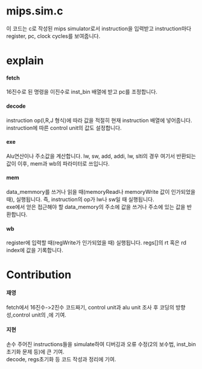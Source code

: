 
# mips.sim.c
   이 코드는 c로 작성된 mips simulator로서 instruction을 입력받고 instruction마다 register, pc, clock cycles를 보여줍니다.
   
   
   # explain
   #### fetch
   16진수로 된 명령을 이진수로 inst_bin 배열에 받고 pc를 조정합니다.
   
   #### decode
   instruction op(I,R,J 형식)에 따라 값을 적절히 현재 instruction 배열에 넣어줍니다. instruction에 따른 control unit의 값도 설정합니다.
   
   #### exe
   Alu연산이나 주소값을 계산합니다. lw, sw, add, addi, lw, slti의 경우 여기서 반환되는 값이 이후, mem과 wb의 파라미터로 쓰입니다.
   
   #### mem
   data_memmory를 쓰거나 읽을 때(memoryRead나 memoryWrite 값이 인가되었을 때), 실행됩니다. 즉, instruction의 op가 lw나 sw일 때 실행됩니다.  
   exe에서 얻은 접근해야 할 data_memory의 주소에 값을 쓰거나 주소에 있는 값을 반환합니다.
   
   #### wb
   register에 입력할 때(regWrite가 인가되었을 때) 실행됩니다. regs[]의 rt 혹은 rd index에 값을 기록합니다.
   
   
   # Contribution
   #### 재영
   fetch에서 16진수->2진수 코드짜기, control unit과 alu unit 조사 후 코딩의 방향성,control unit의 ,에 기여.  
   
   #### 지현
   손수 주어진 instructions들을 simulate하여 디버깅과 오류 수정(2의 보수법, inst_bin 초기화 문제 등)에 큰 기여.  
   decode, regs초기화 등 코드 작성과 정리에 기여.  

